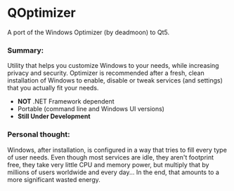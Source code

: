 # QOptimizer
A port of the Windows Optimizer (by deadmoon) to Qt5.


### Summary:
 
Utility that helps you customize Windows to your needs, while increasing privacy and security.
Optimizer is recommended after a fresh, clean installation of Windows to enable, disable or tweak services (and settings) that you actually fit your needs.

* **NOT** .NET Framework dependent
* Portable (command line and Windows UI versions)
* **Still Under Development**


### Personal thought: 

Windows, after installation, is configured in a way that tries to fill every type of user needs. Even though most services are idle, they aren't footprint free, they take very little CPU and memory power, but multiply that by millions of users worldwide and every day... In the end, that amounts to a more significant wasted energy.

